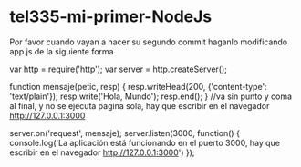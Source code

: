 # tel335-mi-primer-NodeJs

Por favor cuando vayan a hacer su segundo commit haganlo modificando app.js de la siguiente forma

var http = require('http');
var server = http.createServer();

function mensaje(petic, resp) {
    resp.writeHead(200, {'content-type': 'text/plain'});
    resp.write('Hola, Mundo');
    resp.end();
}   //va sin punto y coma al final, y no se ejecuta pagina sola, hay que escribir en el navegador http://127.0.0.1:3000

server.on('request', mensaje);
server.listen(3000, function() {
    console.log('La aplicación está funcionando en el puerto 3000, hay que escribir en el navegador http://127.0.0.1:3000')
});

